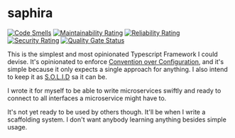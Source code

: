 # saphira

[![Code Smells](https://sonarcloud.io/api/project_badges/measure?project=saphira&metric=code_smells)](https://sonarcloud.io/dashboard?id=saphira)
[![Maintainability Rating](https://sonarcloud.io/api/project_badges/measure?project=saphira&metric=sqale_rating)](https://sonarcloud.io/dashboard?id=saphira)
[![Reliability Rating](https://sonarcloud.io/api/project_badges/measure?project=saphira&metric=reliability_rating)](https://sonarcloud.io/dashboard?id=saphira)
[![Security Rating](https://sonarcloud.io/api/project_badges/measure?project=saphira&metric=security_rating)](https://sonarcloud.io/dashboard?id=saphira)
[![Quality Gate Status](https://sonarcloud.io/api/project_badges/measure?project=saphira&metric=alert_status)](https://sonarcloud.io/dashboard?id=saphira)

This is the simplest and most opinionated Typescript Framework I could devise. It's opinionated to enforce [Convention over Configuration](https://en.wikipedia.org/wiki/Convention_over_configuration), and it's simple because it only expects a single approach for anything. I also intend to keep it as [S.O.L.I.D](https://en.wikipedia.org/wiki/SOLID) sa it can be.

I wrote it for myself to be able to write microservices swiftly and ready to connect to all interfaces a microservice might have to.

It's not yet ready to be used by others though. It'll be when I write a scaffolding system. I don't want anybody learning anything besides simple usage.

